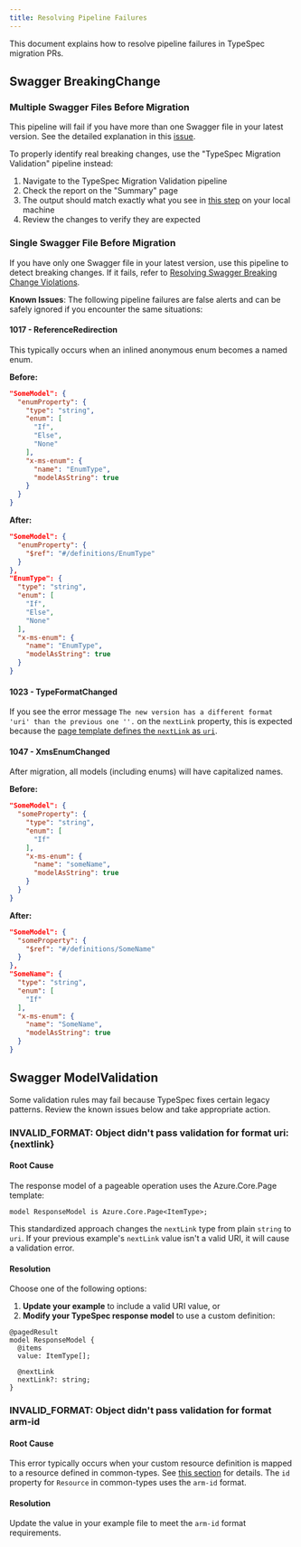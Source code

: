 ```yaml
---
title: Resolving Pipeline Failures
---
```


This document explains how to resolve pipeline failures in TypeSpec migration PRs.

## Swagger BreakingChange

### Multiple Swagger Files Before Migration

This pipeline will fail if you have more than one Swagger file in your latest version. See the detailed explanation in this [issue](https://github.com/Azure/typespec-azure/issues/2194#issue-2844564216).

To properly identify real breaking changes, use the "TypeSpec Migration Validation" pipeline instead:

1. Navigate to the TypeSpec Migration Validation pipeline
2. Check the report on the "Summary" page
3. The output should match exactly what you see in [this step](../01-get-started.md#review-and-adjust-the-typespec) on your local machine
4. Review the changes to verify they are expected

### Single Swagger File Before Migration

If you have only one Swagger file in your latest version, use this pipeline to detect breaking changes. If it fails, refer to [Resolving Swagger Breaking Change Violations](./faq/breakingchange.md).

**Known Issues**: The following pipeline failures are false alerts and can be safely ignored if you encounter the same situations:

#### 1017 - ReferenceRedirection

This typically occurs when an inlined anonymous enum becomes a named enum.

**Before:**

```json
"SomeModel": {
  "enumProperty": {
    "type": "string",
    "enum": [
      "If",
      "Else",
      "None"
    ],
    "x-ms-enum": {
      "name": "EnumType",
      "modelAsString": true
    }
  }
}
```

**After:**

```json
"SomeModel": {
  "enumProperty": {
    "$ref": "#/definitions/EnumType"
  }
},
"EnumType": {
  "type": "string",
  "enum": [
    "If",
    "Else",
    "None"
  ],
  "x-ms-enum": {
    "name": "EnumType",
    "modelAsString": true
  }
}
```

#### 1023 - TypeFormatChanged

If you see the error message `The new version has a different format 'uri' than the previous one ''.` on the `nextLink` property, this is expected because the [page template defines the `nextLink` as `uri`](./mustread.md#using-page-model-from-azurecore-library).

#### 1047 - XmsEnumChanged

After migration, all models (including enums) will have capitalized names.

**Before:**

```json
"SomeModel": {
  "someProperty": {
    "type": "string",
    "enum": [
      "If"
    ],
    "x-ms-enum": {
      "name": "someName",
      "modelAsString": true
    }
  }
}
```

**After:**

```json
"SomeModel": {
  "someProperty": {
    "$ref": "#/definitions/SomeName"
  }
},
"SomeName": {
  "type": "string",
  "enum": [
    "If"
  ],
  "x-ms-enum": {
    "name": "SomeName",
    "modelAsString": true
  }
}
```

## Swagger ModelValidation

Some validation rules may fail because TypeSpec fixes certain legacy patterns. Review the known issues below and take appropriate action.

### INVALID_FORMAT: Object didn't pass validation for format uri: {nextlink}

#### Root Cause

The response model of a pageable operation uses the Azure.Core.Page template:

```typespec
model ResponseModel is Azure.Core.Page<ItemType>;
```

This standardized approach changes the `nextLink` type from plain `string` to `uri`. If your previous example's `nextLink` value isn't a valid URI, it will cause a validation error.

#### Resolution

Choose one of the following options:

1. **Update your example** to include a valid URI value, or
2. **Modify your TypeSpec response model** to use a custom definition:

```typespec
@pagedResult
model ResponseModel {
  @items
  value: ItemType[];

  @nextLink
  nextLink?: string;
}
```

### INVALID_FORMAT: Object didn't pass validation for format arm-id

#### Root Cause

This error typically occurs when your custom resource definition is mapped to a resource defined in common-types. See [this section](./breakingchange.md#using-resources-from-common-types) for details. The `id` property for `Resource` in common-types uses the `arm-id` format.

#### Resolution

Update the value in your example file to meet the `arm-id` format requirements.

